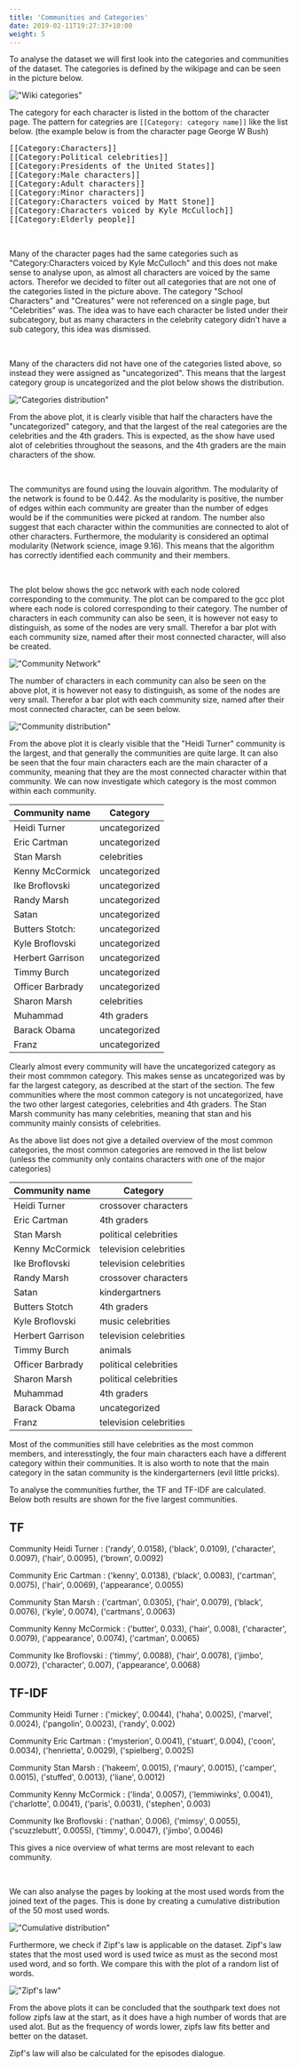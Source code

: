 ```yaml
---
title: 'Communities and Categories'
date: 2019-02-11T19:27:37+10:00
weight: 5
---
```

To analyse the dataset we will first look into the categories and communities of the dataset. The categories is defined by the wikipage and can be seen in the picture below.

!["Wiki categories"](/images/wikiCategories.PNG#center)	

The category for each character is listed in the bottom of the character page. The pattern for categries are `[[Category: category name]]` like the list below. (the example below is from the character page George W Bush)
<pre>
[[Category:Characters]]
[[Category:Political celebrities]]
[[Category:Presidents of the United States]]
[[Category:Male characters]]
[[Category:Adult characters]]
[[Category:Minor characters]]
[[Category:Characters voiced by Matt Stone]]
[[Category:Characters voiced by Kyle McCulloch]]
[[Category:Elderly people]]
</pre>

<br>

Many of the character pages had the same categories such as "Category:Characters voiced by Kyle McCulloch" and this does not make sense to analyse upon, as almost all characters are voiced by the same actors.
Therefor we decided to filter out all categories that are not one of the categories listed in the picture above. The category "School Characters" and "Creatures" were not referenced on a single page, but "Celebrities" was. 
The idea was to have each character be listed under their subcategory, but as many characters in the celebrity category didn't have a sub category, this idea was dismissed. 

<br>

Many of the characters did not have one of the categories listed above, so instead they were assigned as "uncategorized". This means that the largest category group is uncategorized and the plot below shows the distribution.
	
!["Categories distribution"](/images/categories.png)	

From the above plot, it is clearly visible that half the characters have the "uncategorized" category, and that the largest of the real categories are the celebrities and the 4th graders. 
This is expected, as the show have used alot of celebrities throughout the seasons, and the 4th graders are the main characters of the show. 

<br>

The communitys are found using the louvain algorithm. The modularity of the network is found to be 0.442. 
As the modularity is positive, the number of edges within each community are greater than the number of edges would be if the communities were picked at random. 
The number also suggest that each character within the communities are connected to alot of other characters. 
Furthermore, the modularity is considered an optimal modularity (Network science, image 9.16). This means that the algorithm has correctly identified each community and their members.

<br>

The plot below shows the gcc network with each node colored corresponding to the community. The plot can be compared to the gcc plot where each node is colored corresponding to their category. 
The number of characters in each community can also be seen, it is however not easy to distinguish, as some of the nodes are very small.
Therefor a bar plot with each community size, named after their most connected character, will also be created.


!["Community Network"](/images/CommunityNetwork.png)

The number of characters in each community can also be seen on the above plot, it is however not easy to distinguish, as some of the nodes are very small.
Therefor a bar plot with each community size, named after their most connected character, can be seen below.

!["Community distribution"](/images/CommunityBarPlot.png)

From the above plot it is clearly visible that the "Heidi Turner" community is the largest, and that generally the communities are quite large. 
It can also be seen that the four main characters each are the main character of a community, meaning that they are the most connected character within that community. 
We can now investigate which category is the most common within each community.

| Community name  | Category  |
|---|---|
| Heidi Turner  |  uncategorized |
|  Eric Cartman |  uncategorized |
|   Stan Marsh | celebrities  |
|   Kenny McCormick | uncategorized  |
|   Ike Broflovski | uncategorized  |
|   Randy Marsh | uncategorized  |
|   Satan | uncategorized  |
|   Butters Stotch: | uncategorized  |
|   Kyle Broflovski | uncategorized  |
| Herbert Garrison| uncategorized|
| Timmy Burch| uncategorized|
| Officer Barbrady| uncategorized|
| Sharon Marsh| celebrities|
| Muhammad| 4th graders|
| Barack Obama| uncategorized|
| Franz| uncategorized|

Clearly almost every community will have the uncategorized category as their most commmon category. 
This makes sense as uncategorized was by far the largest category, as described at the start of the section. 
The few communities where the most common category is not uncategorized, have the two other largest categories, celebrities and 4th graders. 
The Stan Marsh community has many celebrities, meaning that stan and his community mainly consists of celebrities. 

As the above list does not give a detailed overview of the most common categories, the most common categories are removed in the list below (unless the community only contains characters with one of the major categories)

| Community name  | Category  |
|---|---|
| Heidi Turner| crossover characters|
| Eric Cartman| 4th graders|
| Stan Marsh| political celebrities|
| Kenny McCormick| television celebrities|
| Ike Broflovski| television celebrities|
| Randy Marsh| crossover characters|
| Satan| kindergartners|
| Butters Stotch| 4th graders|
| Kyle Broflovski| music celebrities|
| Herbert Garrison| television celebrities|
|Timmy Burch| animals|
| Officer Barbrady| political celebrities|
| Sharon Marsh| political celebrities|
| Muhammad| 4th graders|
| Barack Obama| uncategorized|
|Franz| television celebrities|

Most of the communities still have celebrities as the most common members, and interesstingly, the four main characters each have a different category within their communities.
It is also worth to note that the main category in the satan community is the kindergarterners (evil little pricks).

To analyse the communities further, the TF and TF-IDF are calculated. Below both results are shown for the five largest communities.
## TF
Community Heidi Turner
: ('randy', 0.0158), ('black', 0.0109), ('character', 0.0097), ('hair', 0.0095), ('brown', 0.0092)

Community Eric Cartman
: ('kenny', 0.0138), ('black', 0.0083), ('cartman', 0.0075), ('hair', 0.0069), ('appearance', 0.0055)

Community Stan Marsh
: ('cartman', 0.0305), ('hair', 0.0079), ('black', 0.0076), ('kyle', 0.0074), ('cartmans', 0.0063)

Community Kenny McCormick
: ('butter', 0.033), ('hair', 0.008), ('character', 0.0079), ('appearance', 0.0074), ('cartman', 0.0065)

Community Ike Broflovski
: ('timmy', 0.0088), ('hair', 0.0078), ('jimbo', 0.0072), ('character', 0.007), ('appearance', 0.0068)

## TF-IDF
Community Heidi Turner
: ('mickey', 0.0044), ('haha', 0.0025), ('marvel', 0.0024), ('pangolin', 0.0023), ('randy', 0.002)

Community Eric Cartman
: ('mysterion', 0.0041), ('stuart', 0.004), ('coon', 0.0034), ('henrietta', 0.0029), ('spielberg', 0.0025)

Community Stan Marsh
: ('hakeem', 0.0015), ('maury', 0.0015), ('camper', 0.0015), ('stuffed', 0.0013), ('liane', 0.0012)

Community Kenny McCormick
: ('linda', 0.0057), ('lemmiwinks', 0.0041), ('charlotte', 0.0041), ('paris', 0.0031), ('stephen', 0.003)

Community Ike Broflovski
: ('nathan', 0.006), ('mimsy', 0.0055), ('scuzzlebutt', 0.0055), ('timmy', 0.0047), ('jimbo', 0.0046)

This gives a nice overview of what terms are most relevant to each community. 

<br>

We can also analyse the pages by looking at the most used words from the joined text of the pages. This is done by creating a cumulative distribution of the 50 most used words.

!["Cumulative distribution"](/images/wordSum.PNG#center)

Furthermore, we check if Zipf's law is applicable on the dataset. 
Zipf's law states that the most used word is used twice as must as the second most used word, and so forth. 
We compare this with the plot of a random list of words.

!["Zipf's law"](/images/Zipfslaw.png#center)

From the above plots it can be concluded that the southpark text does not follow zipfs law at the start, as it does have a high number of words that are used alot. 
But as the frequency of words lower, zipfs law fits better and better on the dataset. 


Zipf's law will also be calculated for the episodes dialogue.